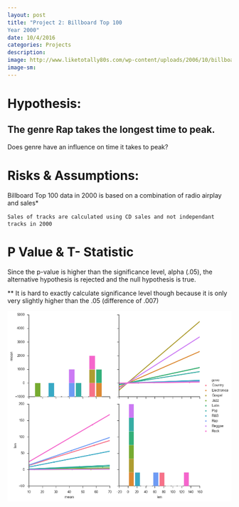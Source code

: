 ```yaml
---
layout: post
title: "Project 2: Billboard Top 100
Year 2000"
date: 10/4/2016
categories: Projects
description: 
image: http://www.liketotally80s.com/wp-content/uploads/2006/10/billboard-logo.jpg
image-sm:
---
```


# Hypothesis: 
       
## The genre Rap takes the longest time to peak.

Does genre have an influence on time it takes to peak?

# Risks & Assumptions: 

Billboard Top 100 data in 2000 is based on a combination of radio airplay and sales*
 
	Sales of tracks are calculated using CD sales and not independant tracks in 2000

# P Value & T- Statistic

Since the p-value is higher than the significance level, alpha (.05), the alternative hypothesis is rejected and the null hypothesis is true.

** It is hard to exactly calculate significance level though because it is only very slightly higher than the .05 (difference of .007)


<img src='https://github.com/AndrewJeong89/AndrewJeong89.github.io/blob/master/_posts/download.png?raw=true' >

